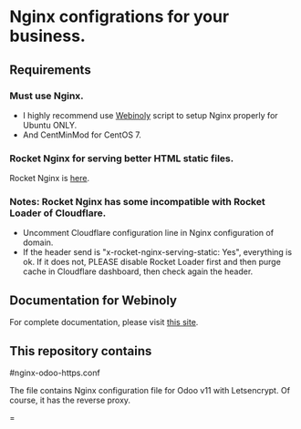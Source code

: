 # Nginx configrations for your business.

Requirements
---
### Must use Nginx.
- I highly recommend use [Webinoly](https://github.com/QROkes/webinoly) script to setup Nginx properly for Ubuntu ONLY.
- And CentMinMod for CentOS 7.
### Rocket Nginx for serving better HTML static files.
Rocket Nginx is [here](https://github.com/maximejobin/rocket-nginx).
### Notes: Rocket Nginx has some incompatible with Rocket Loader of Cloudflare.
- Uncomment Cloudflare configuration line in Nginx configuration of domain.
- If the header send is "x-rocket-nginx-serving-static: Yes", everything is ok. If it does not, PLEASE disable Rocket Loader first and then purge cache in Cloudflare dashboard, then check again the header.

Documentation for Webinoly
---
For complete documentation, please visit [this site](https://webinoly.com/en/).

This repository contains
---
#nginx-odoo-https.conf

The file contains Nginx configuration file for Odoo v11 with Letsencrypt. Of course, it has the reverse proxy.

=
